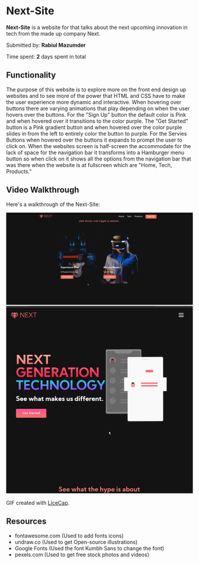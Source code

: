 # Next-Site

**Next-Site** is a website for that talks about the next upcoming innovation in tech from the made up company Next.

Submitted by: **Rabiul Mazumder**

Time spent: **2** days spent in total

## Functionality
The purpose of this website is to explore more on the front end design up websites and to see more of the power that HTML and CSS have to make the user experience more dynamic and interactive. When hovering over buttons there are varying animations that play depending on when the user hovers over the buttons. For the "Sign Up" button the default color is Pink and when hovered over it transitions to the color purple. The "Get Started" button is a Pink gradient button and when hovered over the color purple slides in from the left to entirely color the button to purple. For the Servies Buttons when hovered over the buttons it expands to prompt the user to click on. When the websites screen is half-screen the accommodate for the lack of space for the navigation bar it transforms into a Hamburger menu button so when click on it shows all the options from the navigation bar that was there when the website is at fullscreen which are "Home, Tech, Products."


## Video Walkthrough

Here's a walkthrough of the Next-Site:

<img src='techFullscreen.gif' title='Video Walkthrough1' width='1500' alt='Video Walkthrough1' />
<img src='techHalfscreen.gif' title='Video Walkthrough2' width='1500' alt='Video Walkthrough2' />

GIF created with [LiceCap](http://www.cockos.com/licecap/).

## Resources
- fontawesome.com (Used to add fonts icons)
- undraw.co (Used to get Open-source illustrations)
- Google Fonts (Used the font Kumbh Sans to change the font)
- pexels.com (Used to get free stock photos and videos)
